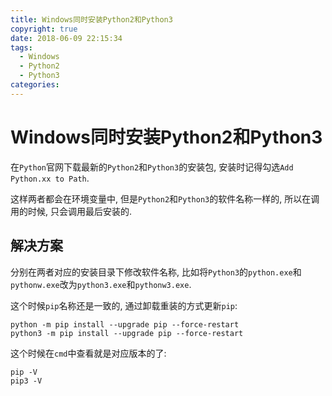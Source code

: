 ```yaml
---
title: Windows同时安装Python2和Python3
copyright: true
date: 2018-06-09 22:15:34
tags:
  - Windows
  - Python2
  - Python3
categories:
---
```


# Windows同时安装Python2和Python3

在`Python`官网下载最新的`Python2`和`Python3`的安装包, 安装时记得勾选`Add Python.xx to Path`.

这样两者都会在环境变量中, 但是`Python2`和`Python3`的软件名称一样的, 所以在调用的时候, 只会调用最后安装的.

## 解决方案
分别在两者对应的安装目录下修改软件名称, 比如将`Python3`的`python.exe`和`pythonw.exe`改为`python3.exe`和`pythonw3.exe`.

这个时候`pip`名称还是一致的, 通过卸载重装的方式更新`pip`:
```
python -m pip install --upgrade pip --force-restart
python3 -m pip install --upgrade pip --force-restart
```

这个时候在`cmd`中查看就是对应版本的了:
```
pip -V
pip3 -V
```
